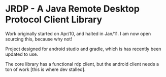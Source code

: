 JRDP - A Java Remote Desktop Protocol Client Library
====

Work originally started on Apr/10, and halted in Jan/11. I am now open sourcing this, because why not!

Project designed for android studio and gradle, which is has recently been updated to use.

The core library has a functional rdp client, but the android client needs a ton of work [this is where dev stalled].
